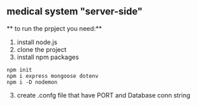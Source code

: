 ## medical system "server-side"

** to run the prpject you need:**

1. install node.js
2. clone the project
3. install npm packages

```
npm init
npm i express mongoose dotenv
npm i -D nodemon
```

3. create .confg file that have PORT and Database conn string
